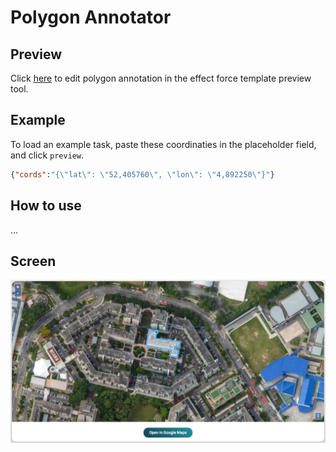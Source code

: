 # Polygon Annotator

## Preview

Click 
[here](https://api.beta.effect.ai/template/preview?templateUrl=https://gist.githubusercontent.com/laurensV/5016683a9882e7ccf17d5dd7a6dbff26/raw/7915f1e2f38fc37152fe4eb0a65fb9b92cf2754c/gistfile1.txt)
to edit polygon annotation in the effect force template preview tool.

## Example

To load an example task, paste these coordinaties in the placeholder field, and click `preview`.
```json
{"cords":"{\"lat\": \"52,405760\", \"lon\": \"4,892250\"}"}
```

## How to use
...

## Screen
![Map Polygon Annotation Screenshot](screen.png)